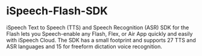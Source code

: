 # iSpeech-Flash-SDK
iSpeech Text to Speech (TTS) and Speech Recognition (ASR) SDK for the Flash lets you Speech-enable any Flash, Flex, or Air App quickly and easily with iSpeech Cloud. The SDK has a small footprint and supports 27 TTS and ASR languages and 15 for freeform dictation voice recognition.
